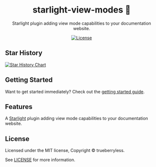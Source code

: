 <div align="center">
  <h1>starlight-view-modes 🧘</h1>
  <p>Starlight plugin adding view mode capabilities to your documentation website.</p>
</div>

<div align="center">
  <a href="https://github.com/trueberryless/starlight-view-modes/blob/main/LICENSE">
    <img alt="License" src="https://badgen.net/github/license/trueberryless/starlight-view-modes" />
  </a>
  <br />
</div>

## Star History

<a href="https://star-history.com/#trueberryless
/starlight-view-modes&Date">
 <picture>
   <source media="(prefers-color-scheme: dark)" srcset="https://api.star-history.com/svg?repos=trueberryless/starlight-view-modes&type=Date&theme=dark" />
   <source media="(prefers-color-scheme: light)" srcset="https://api.star-history.com/svg?repos=trueberryless/starlight-view-modes&type=Date" />
   <img alt="Star History Chart" src="https://api.star-history.com/svg?repos=trueberryless/starlight-view-modes&type=Date" />
 </picture>
</a>

## Getting Started

Want to get started immediately? Check out the [getting started guide](https://starlight-view-modes.trueberryless.org/getting-started/).

## Features

A [Starlight](https://starlight.astro.build) plugin adding view mode capabilities to your documentation website.

## License

Licensed under the MIT license, Copyright © trueberryless.

See [LICENSE](/LICENSE) for more information.
